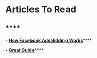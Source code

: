 # Articles To Read

## \*\*\*\*

**-** [**How Facebook Ads Bidding Works**](https://klientboost.com/ppc/facebook-ads-bidding/%20)\*\*\*\*

**-** [**Great Guide**](http://okdork.com/how-to-start-advertising-on-facebook/)\*\*\*\*

